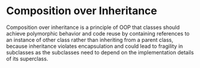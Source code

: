 # Composition over Inheritance

Composition over inheritance is a principle of OOP that classes should achieve polymorphic behavior and code reuse by containing references to an instance of other class rather than inheriting from a parent class, because inheritance violates encapsulation and could lead to fragility in subclasses as the subclasses need to depend on the implementation details of its superclass.
